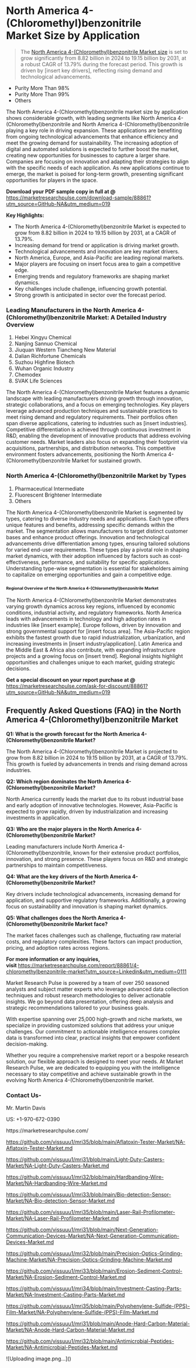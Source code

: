 <h1>North America 4-(Chloromethyl)benzonitrile Market&nbsp;Size by Application</h1><blockquote><p>The <a href="https://marketresearchpulse.com/download-sample/88861?utm_source=GitHub-NA&amp;utm_medium=019">North America 4-(Chloromethyl)benzonitrile Market size</a> is set to grow significantly from 8.82 billion in 2024 to 19.15 billion by 2031, at a robust CAGR of 13.79% during the forecast period. This growth is driven by [insert key drivers], reflecting rising demand and technological advancements.</p></blockquote><ul><li>Purity More Than 98%<li> Purity More Than 99%<li> Others</li></ul><p>The North America 4-(Chloromethyl)benzonitrile market size by application shows considerable growth, with leading segments like North America 4-(Chloromethyl)benzonitrile and North America 4-(Chloromethyl)benzonitrile playing a key role in driving expansion. These applications are benefiting from ongoing technological advancements that enhance efficiency and meet the growing demand for sustainability. The increasing adoption of digital and automated solutions is expected to further boost the market, creating new opportunities for businesses to capture a larger share. Companies are focusing on innovation and adapting their strategies to align with the specific needs of each application. As new applications continue to emerge, the market is poised for long-term growth, presenting significant opportunities for players in the space.</p><p><strong>Download your PDF sample copy in full at @ </strong><a href="https://marketresearchpulse.com/download-sample/88861?utm_source=GitHub-NA&amp;utm_medium=019">https://marketresearchpulse.com/download-sample/88861?utm_source=GitHub-NA&amp;utm_medium=019</a></p><p><strong>Key Highlights: </strong></p><ul><li>The North America 4-(Chloromethyl)benzonitrile Market is expected to grow from 8.82 billion in 2024 to 19.15 billion by 2031, at a CAGR of 13.79%.</li><li>Increasing demand for trend or application is driving market growth.</li><li>Technological advancements and innovation are key market drivers.</li><li>North America, Europe, and Asia-Pacific are leading regional markets.</li><li>Major players are focusing on insert focus area to gain a competitive edge.</li><li>Emerging trends and regulatory frameworks are shaping market dynamics.</li><li>Key challenges include challenge, influencing growth potential.</li><li>Strong growth is anticipated in sector over the forecast period.</li></ul><h3>Leading Manufacturers in the North America 4-(Chloromethyl)benzonitrile Market: A Detailed Industry Overview</h3><ol><li>Hebei Xingyu Chemical</li><li>Nanjing Sannuo Chemical</li><li>Jiuquan Western Tiancheng New Material</li><li>Dalian Richfortune Chemicals</li><li>Suzhou Highfine Biotech</li><li>Wuhan Organic Industry</li><li>Chemodex</li><li>SVAK Life Sciences</li></ol><div class="flex max-w-full flex-col flex-grow"><div class="min-h-8 text-message flex w-full flex-col items-end gap-2 whitespace-normal break-words [.text-message+&amp;]:mt-5" dir="auto" data-message-author-role="assistant" data-message-id="fd8432e4-4910-450d-b182-61b7bfb0a01f" data-message-model-slug="gpt-4o"><div class="flex w-full flex-col gap-1 empty:hidden first:pt-[3px]"><div class="markdown prose w-full break-words dark:prose-invert light"><p>The North America 4-(Chloromethyl)benzonitrile Market features a dynamic landscape with leading manufacturers driving growth through innovation, strategic collaborations, and a focus on emerging technologies. Key players leverage advanced production techniques and sustainable practices to meet rising demand and regulatory requirements. Their portfolios often span diverse applications, catering to industries such as [insert industries]. Competitive differentiation is achieved through continuous investment in R&amp;D, enabling the development of innovative products that address evolving customer needs. Market leaders also focus on expanding their footprint via acquisitions, partnerships, and distribution networks. This competitive environment fosters advancements, positioning the North America 4-(Chloromethyl)benzonitrile Market for sustained growth.</p></div></div></div></div><h3>North America 4-(Chloromethyl)benzonitrile Market by Types</h3><ol><li>Pharmaceutical Intermediate<li> Fluorescent Brightener Intermediate<li> Others</li></ol><div class="flex max-w-full flex-col flex-grow"><div class="min-h-8 text-message flex w-full flex-col items-end gap-2 whitespace-normal break-words [.text-message+&amp;]:mt-5" dir="auto" data-message-author-role="assistant" data-message-id="084470be-0bb7-4664-bddf-5156b4f41249" data-message-model-slug="gpt-4o-mini"><div class="flex w-full flex-col gap-1 empty:hidden first:pt-[3px]"><div class="markdown prose w-full break-words dark:prose-invert light"><p>The North America 4-(Chloromethyl)benzonitrile Market is segmented by types, catering to diverse industry needs and applications. Each type offers unique features and benefits, addressing specific demands within the market. The segmentation allows manufacturers to target distinct customer bases and enhance product offerings. Innovation and technological advancements drive differentiation among types, ensuring tailored solutions for varied end-user requirements. These types play a pivotal role in shaping market dynamics, with their adoption influenced by factors such as cost-effectiveness, performance, and suitability for specific applications. Understanding type-wise segmentation is essential for stakeholders aiming to capitalize on emerging opportunities and gain a competitive edge.</p></div></div></div></div><h3><span style="font-size: 11px;">Regional Overview of the North America 4-(Chloromethyl)benzonitrile Market</span></h3><div class="flex max-w-full flex-col flex-grow"><div class="min-h-8 text-message flex w-full flex-col items-end gap-2 whitespace-normal break-words [.text-message+&amp;]:mt-5" dir="auto" data-message-author-role="assistant" data-message-id="e9038762-ce64-4e30-91c9-9bd413514231" data-message-model-slug="gpt-4o-mini"><div class="flex w-full flex-col gap-1 empty:hidden first:pt-[3px]"><div class="markdown prose w-full break-words dark:prose-invert light"><p>The North America 4-(Chloromethyl)benzonitrile Market demonstrates varying growth dynamics across key regions, influenced by economic conditions, industrial activity, and regulatory frameworks. North America leads with advancements in technology and high adoption rates in industries like [insert example]. Europe follows, driven by innovation and strong governmental support for [insert focus area]. The Asia-Pacific region exhibits the fastest growth due to rapid industrialization, urbanization, and increasing investments in [insert industry/application]. Latin America and the Middle East &amp; Africa also contribute, with expanding infrastructure projects and a growing focus on [insert trend]. Regional insights highlight opportunities and challenges unique to each market, guiding strategic decisions.</p></div></div></div></div><p><strong>Get a special discount on your report purchase at @ </strong><a href="https://marketresearchpulse.com/ask-for-discount/88861?utm_source=GitHub-NA&amp;utm_medium=019">https://marketresearchpulse.com/ask-for-discount/88861?utm_source=GitHub-NA&amp;utm_medium=019</a></p><h2>Frequently Asked Questions (FAQ) in the North America 4-(Chloromethyl)benzonitrile Market</h2><p><strong>Q1: What is the growth forecast for the North America 4-(Chloromethyl)benzonitrile Market?</strong></p><p>The North America 4-(Chloromethyl)benzonitrile Market is projected to grow from 8.82 billion in 2024 to 19.15 billion by 2031, at a CAGR of 13.79%. This growth is fueled by advancements in trends and rising demand across industries.</p><p><strong>Q2: Which region dominates the North America 4-(Chloromethyl)benzonitrile Market?</strong></p><p>North America currently leads the market due to its robust industrial base and early adoption of innovative technologies. However, Asia-Pacific is expected to grow rapidly, driven by industrialization and increasing investments in application.</p><p><strong>Q3: Who are the major players in the North America 4-(Chloromethyl)benzonitrile Market?</strong></p><p>Leading manufacturers include North America 4-(Chloromethyl)benzonitrile, known for their extensive product portfolios, innovation, and strong presence. These players focus on R&amp;D and strategic partnerships to maintain competitiveness.</p><p><strong>Q4: What are the key drivers of the North America 4-(Chloromethyl)benzonitrile Market?</strong></p><p>Key drivers include technological advancements, increasing demand for application, and supportive regulatory frameworks. Additionally, a growing focus on sustainability and innovation is shaping market dynamics.</p><p><strong>Q5: What challenges does the North America 4-(Chloromethyl)benzonitrile Market face?</strong></p><p>The market faces challenges such as challenge, fluctuating raw material costs, and regulatory complexities. These factors can impact production, pricing, and adoption rates across regions.</p><p><strong>For more information or any inquiries, visit&nbsp;</strong><a href="https://marketresearchpulse.com/report/88861/4-chloromethylbenzonitrile-market?utm_source=Linkedin&utm_medium=0111">https://marketresearchpulse.com/report/88861/4-chloromethylbenzonitrile-market?utm_source=Linkedin&utm_medium=0111</a></p><p>Market Research Pulse is powered by a team of over 250 seasoned analysts and subject matter experts who leverage advanced data collection techniques and robust research methodologies to deliver actionable insights. We go beyond data presentation, offering deep analysis and strategic recommendations tailored to your business goals.</p><p>With expertise spanning over 25,000 high-growth and niche markets, we specialize in providing customized solutions that address your unique challenges. Our commitment to actionable intelligence ensures complex data is transformed into clear, practical insights that empower confident decision-making.</p><p>Whether you require a comprehensive market report or a bespoke research solution, our flexible approach is designed to meet your needs. At Market Research Pulse, we are dedicated to equipping you with the intelligence necessary to stay competitive and achieve sustainable growth in the evolving North America 4-(Chloromethyl)benzonitrile market.</p><h3><strong>Contact Us-</strong></h3><p>Mr. Martin Davis</p><p>US: +1-970-672-0390</p><p>https://marketresearchpulse.com/</p><p><a href="https://github.com/vissuuu1/mri35/blob/main/Aflatoxin-Tester-Market/NA-Aflatoxin-Tester-Market.md">https://github.com/vissuuu1/mri35/blob/main/Aflatoxin-Tester-Market/NA-Aflatoxin-Tester-Market.md</a></p><p><a href="https://github.com/vissuuu1/mri31/blob/main/Light-Duty-Casters-Market/NA-Light-Duty-Casters-Market.md">https://github.com/vissuuu1/mri31/blob/main/Light-Duty-Casters-Market/NA-Light-Duty-Casters-Market.md</a></p><p><a href="https://github.com/vissuuu1/mri32/blob/main/Hardbanding-Wire-Market/NA-Hardbanding-Wire-Market.md">https://github.com/vissuuu1/mri32/blob/main/Hardbanding-Wire-Market/NA-Hardbanding-Wire-Market.md</a></p><p><a href="https://github.com/vissuuu1/mri33/blob/main/Bio-detection-Sensor-Market/NA-Bio-detection-Sensor-Market.md">https://github.com/vissuuu1/mri33/blob/main/Bio-detection-Sensor-Market/NA-Bio-detection-Sensor-Market.md</a></p><p><a href="https://github.com/vissuuu1/mri35/blob/main/Laser-Rail-Profilometer-Market/NA-Laser-Rail-Profilometer-Market.md">https://github.com/vissuuu1/mri35/blob/main/Laser-Rail-Profilometer-Market/NA-Laser-Rail-Profilometer-Market.md</a></p><p><a href="https://github.com/vissuuu1/mri31/blob/main/Next-Generation-Communication-Devices-Market/NA-Next-Generation-Communication-Devices-Market.md">https://github.com/vissuuu1/mri31/blob/main/Next-Generation-Communication-Devices-Market/NA-Next-Generation-Communication-Devices-Market.md</a></p><p><a href="https://github.com/vissuuu1/mri32/blob/main/Precision-Optics-Grinding-Machine-Market/NA-Precision-Optics-Grinding-Machine-Market.md">https://github.com/vissuuu1/mri32/blob/main/Precision-Optics-Grinding-Machine-Market/NA-Precision-Optics-Grinding-Machine-Market.md</a></p><p><a href="https://github.com/vissuuu1/mri33/blob/main/Erosion-Sediment-Control-Market/NA-Erosion-Sediment-Control-Market.md">https://github.com/vissuuu1/mri33/blob/main/Erosion-Sediment-Control-Market/NA-Erosion-Sediment-Control-Market.md</a></p><p><a href="https://github.com/vissuuu1/mri34/blob/main/Investment-Casting-Parts-Market/NA-Investment-Casting-Parts-Market.md">https://github.com/vissuuu1/mri34/blob/main/Investment-Casting-Parts-Market/NA-Investment-Casting-Parts-Market.md</a></p><p><a href="https://github.com/vissuuu1/mri35/blob/main/Polyphenylene-Sulfide-(PPS)-Film-Market/NA-Polyphenylene-Sulfide-(PPS)-Film-Market.md">https://github.com/vissuuu1/mri35/blob/main/Polyphenylene-Sulfide-(PPS)-Film-Market/NA-Polyphenylene-Sulfide-(PPS)-Film-Market.md</a></p><p><a href="https://github.com/vissuuu1/mri31/blob/main/Anode-Hard-Carbon-Material-Market/NA-Anode-Hard-Carbon-Material-Market.md">https://github.com/vissuuu1/mri31/blob/main/Anode-Hard-Carbon-Material-Market/NA-Anode-Hard-Carbon-Material-Market.md</a></p><p><a href="https://github.com/vissuuu1/mri32/blob/main/Antimicrobial-Peptides-Market/NA-Antimicrobial-Peptides-Market.md">https://github.com/vissuuu1/mri32/blob/main/Antimicrobial-Peptides-Market/NA-Antimicrobial-Peptides-Market.md</a></p>
![Uploading image.png…]()
